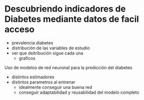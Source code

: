 # Descubriendo indicadores de Diabetes mediante datos de facil acceso
- prevalencia diabetes
- distribución de las variables de estudio
- ver que dsitribución sigue cada una
    - graficos


Uso de modelos de red neuronal para la predicción del diabetes
- distintos estimadores
- distintos parametros al entrenar
    - idealmente conseguir una buena red
    - conseguir adaptabilidad y reusabilidad del modelo completo





